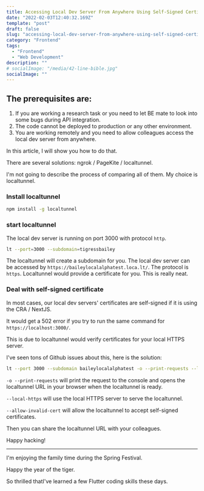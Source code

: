 ```yaml
---
title: Accessing Local Dev Server From Anywhere Using Self-Signed Certificate
date: "2022-02-03T12:40:32.169Z"
template: "post"
draft: false
slug: "accessing-local-dev-server-from-anywhere-using-self-signed-certificate"
category: "Frontend"
tags:
  - "Frontend"
  - "Web Development"
description: ""
# socialImage: "/media/42-line-bible.jpg"
socialImage: ""
---
```


## The prerequisites are:

1. If you are working a research task or you need to let BE mate to look into some bugs during API integration.
2. The code cannot be deployed to production or any other environment.
3. You are working remotely and you need to allow colleagues access the local dev server from anywhere.

In this article, I will show you how to do that.

There are several solutions: ngrok / PageKite / localtunnel.

I'm not going to describe the process of comparing all of them. My choice is localtunnel.

### Install localtunnel

```bash
npm install -g localtunnel
```

### start localtunnel

The local dev server is running on port 3000 with protocol `http`.

```bash
lt --port=3000 --subdomain=tigressbailey
```

The localtunnel will create a subdomain for you.
The local dev server can be accessed by `https://baileylocalalphatest.loca.lt/`.
The protocol is `https`. Localtunnel would provide a certificate for you. This is really neat.

### Deal with self-signed certificate

In most cases, our local dev servers' certificates are self-signed if it is using the CRA / NextJS.

It would get a 502 error if you try to run the same command for `https://localhost:3000/`.

This is due to localtunnel would verify certificates for your local HTTPS server.

I've seen tons of Github issues about this, here is the solution:

```bash
lt --port 3000 --subdomain baileylocalalphatest -o --print-requests --local-https --allow-invalid-cert
```

`-o --print-requests` will print the request to the console and opens the localtunnel URL in your browser when the localtunnel is ready.

`--local-https` will use the local HTTPS server to serve the localtunnel.

`--allow-invalid-cert` will allow the localtunnel to accept self-signed certificates.

Then you can share the localtunnel URL with your colleagues.

Happy hacking!

---

I'm enjoying the family time during the Spring Festival.

Happy the year of the tiger.

So thrilled thatI've learned a few Flutter coding skills these days.
